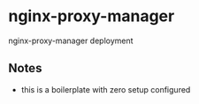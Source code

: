 # nginx-proxy-manager
nginx-proxy-manager deployment

## Notes
- this is a boilerplate with zero setup configured
